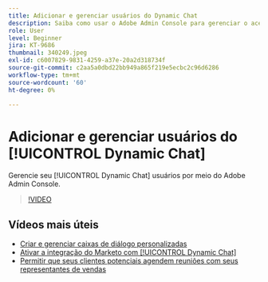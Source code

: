 ```yaml
---
title: Adicionar e gerenciar usuários do Dynamic Chat
description: Saiba como usar o Adobe Admin Console para gerenciar o acesso do usuário ao Dynamic Chat.
role: User
level: Beginner
jira: KT-9686
thumbnail: 340249.jpeg
exl-id: c6007829-9831-4259-a37e-20a2d318734f
source-git-commit: c2aa5a0dbd22bb949a865f219e5ecbc2c96d6286
workflow-type: tm+mt
source-wordcount: '60'
ht-degree: 0%

---
```


# Adicionar e gerenciar usuários do [!UICONTROL Dynamic Chat]

Gerencie seu [!UICONTROL Dynamic Chat]  usuários por meio do Adobe Admin Console.

>[!VIDEO](https://video.tv.adobe.com/v/340249/?quality=12&learn=on)

## Vídeos mais úteis

* [Criar e gerenciar caixas de diálogo personalizadas](dialogue-management.md)
* [Ativar a integração do Marketo com [!UICONTROL Dynamic Chat]](marketo-integration.md)
* [Permitir que seus clientes potenciais agendem reuniões com seus representantes de vendas](meeting-booking.md)
